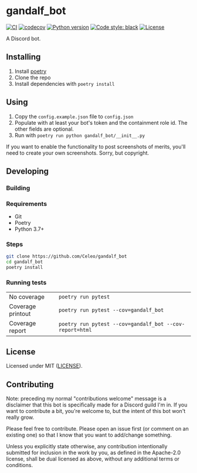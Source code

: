 # gandalf_bot

[![CI](https://github.com/Celeo/gandalf_bot/workflows/CI/badge.svg?branch=master)](https://github.com/Celeo/gandalf_bot/actions?query=workflow%3ACI)
[![codecov](https://codecov.io/gh/Celeo/gandalf_bot/branch/master/graph/badge.svg?token=2R9RY3P229)](https://codecov.io/gh/Celeo/gandalf_bot)
[![Python version](https://img.shields.io/badge/Python-3.7+-blue)](https://www.python.org/)
[![Code style: black](https://img.shields.io/badge/code%20style-black-000000.svg)](https://github.com/psf/black)
[![License](https://img.shields.io/badge/License-MIT-green)](LICENSE)

A Discord bot.

## Installing

1. Install [poetry](https://python-poetry.org/)
1. Clone the repo
1. Install dependencies with `poetry install`

## Using

1. Copy the `config.example.json` file to `config.json`
1. Populate with at least your bot's token and the containment role id. The other fields are optional.
1. Run with `poetry run python gandalf_bot/__init__.py`

If you want to enable the functionality to post screenshots of merits, you'll need to create your own screenshots. Sorry, but copyright.

## Developing

### Building

### Requirements

* Git
* Poetry
* Python 3.7+

### Steps

```sh
git clone https://github.com/Celeo/gandalf_bot
cd gandalf_bot
poetry install
```

### Running tests

| | |
| --- | --- |
| No coverage | `poetry run pytest`
| Coverage printout | `poetry run pytest --cov=gandalf_bot` |
| Coverage report | `poetry run pytest --cov=gandalf_bot --cov-report=html` |

## License

Licensed under MIT ([LICENSE](LICENSE)).

## Contributing

Note: preceding my normal "contributions welcome" message is a disclaimer that this bot is specifically made for a Discord guild I'm in. If you want to contribute a bit, you're welcome to, but the intent of this bot won't really grow.

Please feel free to contribute. Please open an issue first (or comment on an existing one) so that I know that you want to add/change something.

Unless you explicitly state otherwise, any contribution intentionally submitted for inclusion in the work by you, as defined in the Apache-2.0 license,
shall be dual licensed as above, without any additional terms or conditions.
